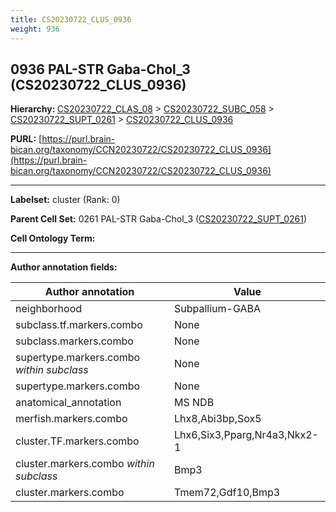 ```yaml
---
title: CS20230722_CLUS_0936
weight: 936
---
```

## 0936 PAL-STR Gaba-Chol_3 (CS20230722_CLUS_0936)
<b>Hierarchy: </b>
[CS20230722_CLAS_08](../CS20230722_CLAS_08) >
[CS20230722_SUBC_058](../CS20230722_SUBC_058) >
[CS20230722_SUPT_0261](../CS20230722_SUPT_0261) >
[CS20230722_CLUS_0936](../CS20230722_CLUS_0936)

**PURL:** [https://purl.brain-bican.org/taxonomy/CCN20230722/CS20230722_CLUS_0936](https://purl.brain-bican.org/taxonomy/CCN20230722/CS20230722_CLUS_0936)

---


**Labelset:** cluster (Rank: 0)

**Parent Cell Set:** 0261 PAL-STR Gaba-Chol_3 ([CS20230722_SUPT_0261](../CS20230722_SUPT_0261))



**Cell Ontology Term:** 

[MARKER GENES.]: #


---

[TRANSFERRED ANNOTATIONS.]: #


[AUTHOR ANNOTATION FIELDS.]: #


**Author annotation fields:**

| Author annotation | Value |
|-------------------|-------|
|neighborhood|Subpallium-GABA|
|subclass.tf.markers.combo|None|
|subclass.markers.combo|None|
|supertype.markers.combo _within subclass_|None|
|supertype.markers.combo|None|
|anatomical_annotation|MS NDB|
|merfish.markers.combo|Lhx8,Abi3bp,Sox5|
|cluster.TF.markers.combo|Lhx6,Six3,Pparg,Nr4a3,Nkx2-1|
|cluster.markers.combo _within subclass_|Bmp3|
|cluster.markers.combo|Tmem72,Gdf10,Bmp3|

